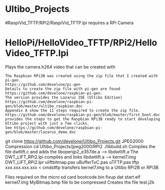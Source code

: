 # Ultibo_Projects
#RaspiVid_TFTP/RPi2/RaspiVid_TFTP.lpi requires a RPi Camera
# HelloPi/HelloVideo_TFTP/RPi2/HelloVideo_TFTP.lpi
Plays the camera.h264 video that can be created with
 

    The Raspbian RPi3B was created using the zip file that I created with pi-gen.
    https://github.com/develone/pi-gen
    Details to create the zip file with pi-gen are found
    https://github.com/develone/raspbian-pi-gen.
    The version provides the Lazarus IDE (Ultibo Edition)
    https://github.com/develone/raspbian-pi-gen/blob/master/ultibo_raspbian.doc
    Appendix A show the 11 steps required to create the zip file.
    https://github.com/develone/raspbian-pi-gen/blob/master/first_boot.doc
    provides the steps to get the Raspbian RPi3B ready to start developing
    Ultibo project with just a few clicks.
    See https://github.com/develone/raspbian-pi-gen/blob/master/lazarus_demo.doc

git clone https://github.com/develone/Ultibo_Projects.git
JPEG2000 Compression
cd Ultibo_Projects/jpeg2000/RPi2
./libbuild.sh
	Compiles the file dwtlift.c and adds the libopenjp2_e357de.a --> libdwtlift.a
The DWT_LIFT_RPi2.lpi compiles and links libdwtlift.a --> kernel7.img
		DWT_LIFT_RPi2.lpr
		uliftbitmap.pas
		uBufferToC.pas
		uTFTP.pas
tftp xxx.xxx.xxx.xxx < cmdstftp transfers kernel7.img to a Ultibo RPi2B or RPi3B		
		
Files required on the micro sd card
	bootcode.bin
	fixup.dat
	start.elf
	kernel7.img
	MyBitmap.bmp file to be compressed
Creates the file 
	test.j2k


